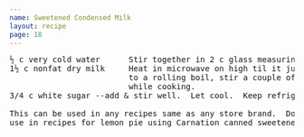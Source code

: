 ```yaml
---
name: Sweetened Condensed Milk
layout: recipe
page: 18
---
```


<pre>
½ c very cold water      Stir together in 2 c glass measuring cup
1½ c nonfat dry milk     Heat in microwave on high til it just comes
                         to a rolling boil, stir a couple of times
                         while cooking.
3/4 c white sugar --add & stir well.  Let cool.  Keep refrigerated.

This can be used in any recipes same as any store brand.  Don't
use in recipes for lemon pie using Carnation canned sweetened milk.
</pre>
